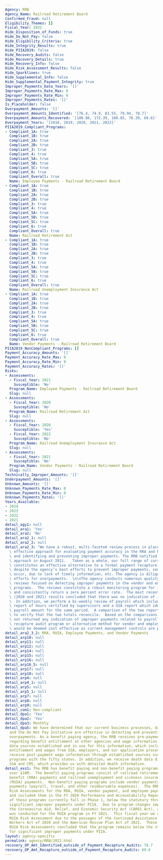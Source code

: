 ```yaml
---
Agency: RRB
Agency_Name: Railroad Retirement Board
Confirmed_Fraud: null
Eligibility_Themes: []
Fiscal_Year: 2022
Hide_Disposition_of_Funds: true
Hide_Do_Not_Pay: false
Hide_Eligibility_Criteria: true
Hide_Integrity_Results: true
Hide_PIIA2019: false
Hide_Recovery_Audits: false
Hide_Recovery_Details: true
Hide_Recovery_Info: false
Hide_Risk_Assessment_Results: false
Hide_Sparklines: true
Hide_Supplemental_Info: false
Hide_Supplemental_Payment_Integrity: true
Improper_Payments_Data_Years: '[]'
Improper_Payments_Rate_Max: 0
Improper_Payments_Rate_Min: 0
Improper_Payments_Rates: '[]'
Is_Placeholder: false
Overpayment_Amounts: '[]'
Overpayment_Amounts_Identified: '[76.4, 74.9, 83.55, 79.94, 78.7]'
Overpayment_Amounts_Recovered: '[100.86, 172.39, 108.85, 76.39, 69.6]'
Overpayment_Years: '[2018, 2019, 2020, 2021, 2022]'
PIIA2019_Compliant_Programs:
- Compliant_1A: true
  Compliant_1B: true
  Compliant_2A: true
  Compliant_2B: true
  Compliant_3: true
  Compliant_4: true
  Compliant_5A: true
  Compliant_5B: true
  Compliant_5C: true
  Compliant_6: true
  Compliant_Overall: true
  Name: Employee Payments - Railroad Retirement Board
- Compliant_1A: true
  Compliant_1B: true
  Compliant_2A: true
  Compliant_2B: true
  Compliant_3: true
  Compliant_4: true
  Compliant_5A: true
  Compliant_5B: true
  Compliant_5C: true
  Compliant_6: true
  Compliant_Overall: true
  Name: Railroad Retirement Act
- Compliant_1A: true
  Compliant_1B: true
  Compliant_2A: true
  Compliant_2B: true
  Compliant_3: true
  Compliant_4: true
  Compliant_5A: true
  Compliant_5B: true
  Compliant_5C: true
  Compliant_6: true
  Compliant_Overall: true
  Name: Railroad Unemployment Insurance Act
- Compliant_1A: true
  Compliant_1B: true
  Compliant_2A: true
  Compliant_2B: true
  Compliant_3: true
  Compliant_4: true
  Compliant_5A: true
  Compliant_5B: true
  Compliant_5C: true
  Compliant_6: true
  Compliant_Overall: true
  Name: Vendor Payments - Railroad Retirement Board
PIIA2019_NonCompliant_Programs: []
Payment_Accuracy_Amounts: '[]'
Payment_Accuracy_Rate_Max: 0
Payment_Accuracy_Rate_Min: 0
Payment_Accuracy_Rates: '[]'
Risks:
- Assessments:
  - Fiscal_Year: 2021
    Susceptible: 'No'
  Program_Name: Employee Payments - Railroad Retirement Board
  Slug: null
- Assessments:
  - Fiscal_Year: 2020
    Susceptible: 'No'
  Program_Name: Railroad Retirement Act
  Slug: null
- Assessments:
  - Fiscal_Year: 2020
    Susceptible: 'Yes'
  - Fiscal_Year: 2022
    Susceptible: 'No'
  Program_Name: Railroad Unemployment Insurance Act
  Slug: null
- Assessments:
  - Fiscal_Year: 2021
    Susceptible: 'No'
  Program_Name: Vendor Payments - Railroad Retirement Board
  Slug: null
Technically_Improper_Amounts: '[]'
Underpayment_Amounts: '[]'
Unknown_Amounts: '[]'
Unknown_Payments_Rate_Max: 0
Unknown_Payments_Rate_Min: 0
Unknown_Payments_Rates: '[]'
Years_Available:
- 2024
- 2023
- 2022
- 2021
detail_agy1: null
detail_ara1: 'Yes'
detail_ara2: 'No'
detail_ara2_1: null
detail_ara2_2: null
detail_ara2_3: "We have a robust, multi-faceted review process in place that is an\
  \ effective approach for evaluating payment accuracy in the RRA and RUIA programs\
  \ and identifying and preventing improper payments. The RRB notified OMB of our\
  \ approach in August 2011.   Taken as a whole, our full range of current activities\
  \ constitutes an effective alternative to a formal payment recapture program. However,\
  \ despite the agency’s best efforts to prevent improper payments, some will always\
  \ occur, due to lack of timely information, etc. The agency is diligent in its recovery\
  \ efforts for overpayments.  \n\nThe agency conducts numerous quality assurance\
  \ reviews focused on detecting improper payments in the vendor and employee payment\
  \ programs.  The reviews constitute a robust monitoring program for improper payments\
  \ and consistently return a zero percent error rate.  The most recent Fiscal Years’\
  \ (2020 and 2021) results concluded that there was no indication of improper payments.\
  \  In addition, we perform a bi-weekly review of payroll which includes a HR Links\
  \ report of hours certified by supervisors and a GSA report which identifies the\
  \ payroll amount for the same period.  A comparison of the two reports is completed\
  \ to verify that the two totals reconcile.  Based on the comparisons, results have\
  \ not returned any indication of improper payments related to payroll.  Thus, no\
  \ recapture audit program or alternative method for vendor and employee payments\
  \ would be deemed cost effective as current management controls are proving effective."
detail_ara2_3_2: RRA, RUIA, Employee Payments, and Vendor Payments
detail_arp10: null
detail_arp11: null
detail_arp12: null
detail_arp14: null
detail_arp15: null
detail_arp16: null
detail_arp16_5: null
detail_arp17: null
detail_arp18: null
detail_arp4: null
detail_arp4_1: null
detail_arp5: null
detail_arp5_1: null
detail_arp7: null
detail_arp8: null
detail_arp9: null
detail_com1: Non-compliant
detail_dpa1: 'Yes'
detail_dpa2: 'Yes'
detail_dpa3: Monthly
detail_dpa5: We have determined that our current business processes, data sources,
  and the Do Not Pay Initiative are effective in detecting and preventing benefit
  overpayments. As a benefit paying agency, the RRB receives pre-payment information
  regarding benefit entitlement at other agencies and wage information.  We have ongoing
  data sources established and in use for this information, which includes benefit
  entitlement and wages from SSA, employers, and our application process. We also
  receive post-payment wage information through established sources such as wage matching
  programs with the fifty states. In addition, we receive death data directly from
  SSA and CMS, which provides us with detailed death information.
detail_exs1: The RRB has benefit paying and non-benefit paying programs with outlays
  over $10M.  The benefit paying programs consist of railroad retirement and survivor
  benefit (RRA) payments and railroad unemployment and sickness insurance benefit
  (RUIA) payments.  Non-benefit paying programs include vendor payments and employee
  payments (payroll, travel, and other reimbursable expenses).  The RRB conducted
  Risk Assessments for the RRA, RUIA, vendor payment, and employee payment programs
  and included them in the FY 2020 Performance and Accountability Report. All four
  of these programs currently fall in Phase 1, below the statutory thresholds for
  significant improper payments under PIIA.  Due to program changes implemented by
  the Coronavirus Aid, Relief, and Economic Security Act (CARES Act), a Risk Assessment
  was conducted for the RUIA program in FY 2021.  This fiscal year we conducted another
  RUIA Risk Assessment due to the passages of the Continued Assistance to Railway
  Workers Act of 2020 and the American Rescue Plan Act of 2021.  These two subsequent
  RUIA Risk Assessments concluded that the program remains below the statutory thresholds
  for significant improper payments under PIIA.
layout: agency-specific
permalink: agency/RRB/2022.html
recovery_OP_Amt_Identified_outside_of_Payment_Recapture_Audits: 78.7
recovery_OP_Amt_Recapture_outside_of_Payment_Recapture_Audits: 69.6
---
```

